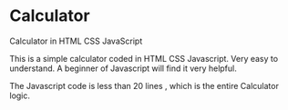 # Calculator
Calculator in HTML CSS JavaScript

This is a simple calculator coded in HTML CSS Javascript.
Very easy to understand. A beginner of Javascript will find it very helpful.

The Javascript code is less than 20 lines , which is the entire Calculator logic.
